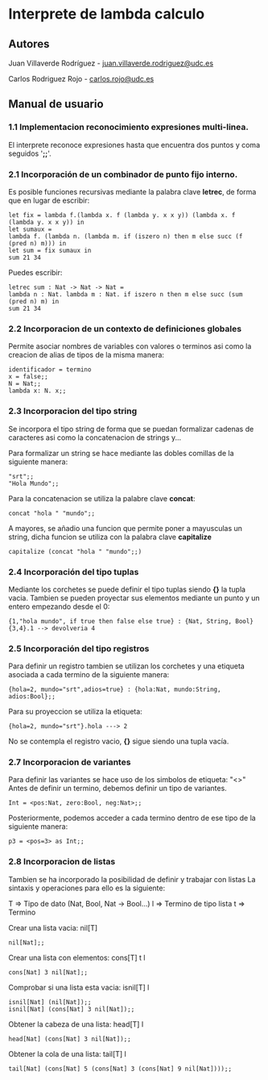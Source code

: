 # Interprete de lambda calculo
## Autores

Juan Villaverde Rodríguez - juan.villaverde.rodriguez@udc.es

Carlos Rodriguez Rojo - carlos.rojo@udc.es

## Manual de usuario
### **1.1 Implementacion reconocimiento expresiones multi-linea.**
El interprete reconoce expresiones hasta que encuentra dos puntos y coma seguidos '**;;**'.

### **2.1 Incorporación de un combinador de punto fijo interno.**

Es posible funciones recursivas mediante la palabra clave **letrec**, de forma que en lugar de escribir:
```
let fix = lambda f.(lambda x. f (lambda y. x x y)) (lambda x. f (lambda y. x x y)) in
let sumaux =
lambda f. (lambda n. (lambda m. if (iszero n) then m else succ (f (pred n) m))) in
let sum = fix sumaux in
sum 21 34
```
Puedes escribir:
```
letrec sum : Nat -> Nat -> Nat =
lambda n : Nat. lambda m : Nat. if iszero n then m else succ (sum (pred n) m) in
sum 21 34
```

### **2.2 Incorporacion de un contexto de definiciones globales**

Permite asociar nombres de variables con valores o terminos asi como la creacion de alias de tipos de la misma manera:

```
identificador = termino
x = false;;
N = Nat;;
lambda x: N. x;;
```

### **2.3 Incorporacion del tipo string**

Se incorpora el tipo string de forma que se puedan formalizar cadenas de caracteres asi como la concatenacion de strings y...

Para formalizar un string se hace mediante las dobles comillas de la siguiente manera:

```
"srt";;
"Hola Mundo";;
```

Para la concatenacion se utiliza la palabre clave **concat**:
```
concat "hola " "mundo";;
```
A mayores, se añadio una funcion que permite poner a mayusculas un string, dicha funcion se utiliza con la palabra clave **capitalize**

```
capitalize (concat "hola " "mundo";;)
```

### **2.4 Incorporación del tipo tuplas**

Mediante los corchetes se puede definir el tipo tuplas siendo **{}**
la tupla vacia. Tambien se pueden proyectar sus elementos mediante un punto y un entero empezando desde el 0:
```
{1,"hola mundo", if true then false else true} : {Nat, String, Bool} 
{3,4}.1 --> devolveria 4
```

### **2.5 Incorporación del tipo registros**

Para definir un registro tambien se utilizan los corchetes y una etiqueta asociada a cada termino de la siguiente manera:
```
{hola=2, mundo="srt",adios=true} : {hola:Nat, mundo:String, adios:Bool};;
```

Para su proyeccion se utiliza la etiqueta:

```
{hola=2, mundo="srt"}.hola ---> 2
```

No se contempla el registro vacio, **{}** sigue siendo una tupla vacía.

### **2.7 Incorporacion de variantes**

Para definir las variantes se hace uso de los simbolos de etiqueta: "<>"
Antes de definir un termino, debemos definir un tipo de variantes.


```
Int = <pos:Nat, zero:Bool, neg:Nat>;;
```
Posteriormente, podemos acceder a cada termino dentro de ese tipo de la siguiente manera:

```
p3 = <pos=3> as Int;;
```



### **2.8 Incorporacion de listas**

Tambien se ha incorporado la posibilidad de definir y trabajar con listas
La sintaxis y operaciones para ello es la siguiente:

T => Tipo de dato (Nat, Bool, Nat -> Bool...)
l => Termino de tipo lista
t => Termino

Crear una lista vacia: nil[T]
```
nil[Nat];;
```

Crear una lista con elementos: cons[T] t l
```
cons[Nat] 3 nil[Nat];;
```

Comprobar si una lista esta vacia: isnil[T] l
```
isnil[Nat] (nil[Nat]);;
isnil[Nat] (cons[Nat] 3 nil[Nat]);;
```

Obtener la cabeza de una lista: head[T] l
```
head[Nat] (cons[Nat] 3 nil[Nat]);;
```

Obtener la cola de una lista: tail[T] l
```
tail[Nat] (cons[Nat] 5 (cons[Nat] 3 (cons[Nat] 9 nil[Nat])));;
```
